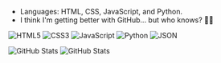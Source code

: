 - Languages: HTML, CSS, JavaScript, and Python.
- I think I'm getting better with GitHub... but who knows? 🤷‍♂️

![HTML5](https://img.shields.io/badge/HTML5-E34F26?style=for-the-badge&logo=html5&logoColor=white)
![CSS3](https://img.shields.io/badge/CSS3-1572B6?style=for-the-badge&logo=css3&logoColor=white)
![JavaScript](https://img.shields.io/badge/JavaScript-F7DF1E?style=for-the-badge&logo=javascript&logoColor=black)
![Python](https://img.shields.io/badge/Python-3776AB?style=for-the-badge&logo=python&logoColor=white)
![JSON](https://img.shields.io/badge/Data%20Format-JSON-blue?style=for-the-badge)

![GitHub Stats](https://github-readme-stats.vercel.app/api?username=4uffin&theme=dark&show_icons=true&hide_border=true&count_private=true) ![GitHub Stats](https://github-readme-stats.vercel.app/api/top-langs/?username=4uffin&theme=dark&show_icons=true&hide_border=true&layout=compact)
